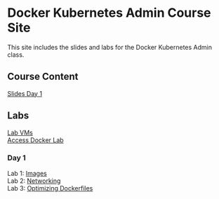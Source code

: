 # Docker Kubernetes Admin Course Site

This site includes the slides and labs for the Docker Kubernetes Admin class.

## Course Content   
[Slides Day 1](https://www.dropbox.com/s/57e1i0uu7rjghv2/Kube-Admin-day1.pdf?dl=0)

## Labs
[Lab VMs](https://docs.google.com/spreadsheets/d/17b51WzMkkax5ERipfQwA3iYXX4GO-TuGc75Ft5nipFk/edit?usp=sharing)   
[Access Docker Lab](labs/access_docker/)   

### Day 1 
Lab 1: [Images](labs/images/)   
Lab 2: [Networking](labs/networking/)   
Lab 3: [Optimizing Dockerfiles](labs/adv-dockerfile/) 
